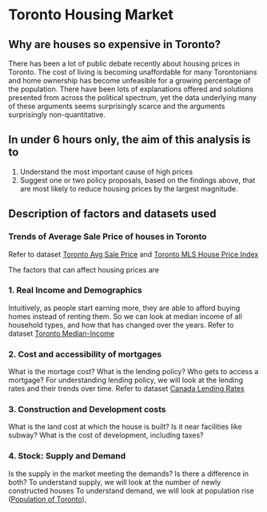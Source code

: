 # Toronto Housing Market
## Why are houses so expensive in Toronto? 

There has been a lot of public debate recently about housing prices in Toronto. The cost of living is becoming unaffordable for many Torontonians and home ownership has become unfeasible for a growing percentage of the population. There have been lots of explanations offered and solutions presented from across the political spectrum, yet the data underlying many of these arguments seems surprisingly scarce and the arguments surprisingly non-quantitative. 

## In under 6 hours only, the aim of this analysis is to 
1. Understand the most important cause of high prices
2. Suggest one or two policy proposals, based on the findings above, that are most likely to reduce housing prices by the largest magnitude. 

## Description of factors and datasets used

### Trends of Average Sale Price of houses in Toronto
Refer to dataset [Toronto Avg Sale Price](datasets/toronto-avgsales-avgsalesprice.csv) and [Toronto MLS House Price Index](datasets/MLS-HousePriceIndex-AllTypes-SeasonallyAdjusted-BenchmarkPrice.xlsx)

The factors that can affect housing prices are 
### 1. Real Income and Demographics
Intuitively, as people start earning more, they are able to afford buying homes instead of renting them. So we can look at median income of all household types, and how that has changed over the years. Refer to dataset [Toronto Median-Income](datasets/toronto-median-income.csv)

### 2. Cost and accessibility of mortgages
What is the mortage cost? What is the lending policy? Who gets to access a mortgage? 
For understanding lending policy, we will look at the lending rates and their trends over time. Refer to dataset [Canada Lending Rates](datasets/canada-lendingrates-2000to2020.xlsx)

### 3. Construction and Development costs
What is the land cost at which the house is built? Is it near facilities like subway? What is the cost of development, including taxes? 

### 4. Stock: Supply and Demand
Is the supply in the market meeting the demands? Is there a difference in both? 
To understand supply, we will look at the number of newly constructed houses
To understand demand, we will look at population rise ([Population of Toronto](datasets/toronto-population.csv)), 




